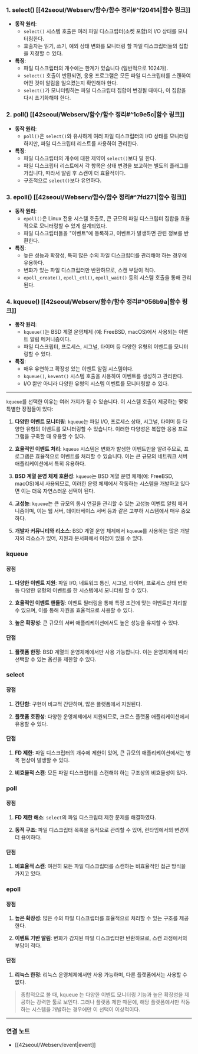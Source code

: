 
### 1. select() [[42seoul/Webserv/함수/함수 정리#^f20414|함수 링크]]
- **동작 원리**:
    - `select()` 시스템 호출은 여러 파일 디스크립터(소켓 포함)의 I/O 상태를 모니터링한다.
    - 호출자는 읽기, 쓰기, 예외 상태 변화를 모니터링 할 파일 디스크립터들의 집합을 지정할 수 있다.
- **특징**:
    - 파일 디스크립터의 개수에는 한계가 있습니다 (일반적으로 1024개).
    - `select()` 호출이 반환되면, 응용 프로그램은 모든 파일 디스크립터를 스캔하여 어떤 것이 알림을 일으켰는지 확인해야 한다.
    - `select()`가 모니터링하는 파일 디스크립터 집합이 변경될 때마다, 이 집합을 다시 초기화해야 한다.
### 2. poll() [[42seoul/Webserv/함수/함수 정리#^1c9e5c|함수 링크]]
- **동작 원리**:
    - `poll()`은 `select()`와 유사하게 여러 파일 디스크립터의 I/O 상태를 모니터링하지만, 파일 디스크립터 리스트를 사용하여 관리한다.
- **특징**:
    - 파일 디스크립터의 개수에 대한 제약이 `select()`보다 덜 한다.
    - 파일 디스크립터 리스트에서 각 항목은 상태 변경을 보고하는 별도의 플래그를 가집니다, 따라서 알림 후 스캔이 더 효율적이다.
    - 구조적으로 `select()`보다 유연하다.
### 3. epoll() [[42seoul/Webserv/함수/함수 정리#^7fd271|함수 링크]]
- **동작 원리**:
    - `epoll()`은 Linux 전용 시스템 호출로, 큰 규모의 파일 디스크립터 집합을 효율적으로 모니터링할 수 있게 설계되었다.
    - 파일 디스크립터들을 "이벤트"에 등록하고, 이벤트가 발생하면 관련 정보를 반환한다.
- **특징**:    
    - 높은 성능과 확장성, 특히 많은 수의 파일 디스크립터를 관리해야 하는 경우에 유용하다.
    - 변화가 있는 파일 디스크립터만 반환하므로, 스캔 부담이 적다.
    - `epoll_create()`, `epoll_ctl()`, `epoll_wait()` 등의 시스템 호출을 통해 관리된다.
### 4. kqueue() [[42seoul/Webserv/함수/함수 정리#^056b9a|함수 링크]]
- **동작 원리**:
    - `kqueue()`는 BSD 계열 운영체제 (예: FreeBSD, macOS)에서 사용되는 이벤트 알림 메커니즘이다.
    - 파일 디스크립터, 프로세스, 시그널, 타이머 등 다양한 유형의 이벤트를 모니터링할 수 있다.
- **특징**:
    - 매우 유연하고 확장성 있는 이벤트 알림 시스템이다.
    - `kqueue()`, `kevent()` 시스템 호출을 사용하여 이벤트를 생성하고 관리한다.
    - I/O 뿐만 아니라 다양한 유형의 시스템 이벤트를 모니터링할 수 있다.
---

`kqueue`를 선택한 이유는 여러 가지가 될 수 있습니다. 이 시스템 호출이 제공하는 몇몇 특별한 장점들이 있다:
1. **다양한 이벤트 모니터링**: `kqueue`는 파일 I/O, 프로세스 상태, 시그널, 타이머 등 다양한 유형의 이벤트를 모니터링할 수 있습니다. 이러한 다양성은 복잡한 응용 프로그램을 구축할 때 유용할 수 있다.
    
2. **효율적인 이벤트 처리**: `kqueue` 시스템은 변화가 발생한 이벤트만을 알려주므로, 프로그램은 효율적으로 이벤트를 처리할 수 있습니다. 이는 큰 규모의 네트워크 서버 애플리케이션에서 특히 유용하다.
    
3. **BSD 계열 운영 체제 호환성**: `kqueue`는 BSD 계열 운영 체제(예: FreeBSD, macOS)에서 사용되므로, 이러한 운영 체제에서 작동하는 시스템을 개발하고 있다면 이는 더욱 자연스러운 선택이 된다.
    
4. **고성능**: `kqueue`는 큰 규모의 동시 연결을 관리할 수 있는 고성능 이벤트 알림 메커니즘이며, 이는 웹 서버, 데이터베이스 서버 등과 같은 고부하 시스템에서 매우 중요하다.
    
5. **개발자 커뮤니티와 리소스**: BSD 계열 운영 체제에서 `kqueue`를 사용하는 많은 개발자와 리소스가 있어, 지원과 문서화에서 이점이 있을 수 있다.
### kqueue
#### 장점
1. **다양한 이벤트 지원**: 파일 I/O, 네트워크 통신, 시그널, 타이머, 프로세스 상태 변화 등 다양한 유형의 이벤트를 한 시스템에서 모니터링 할 수 있다.
    
2. **효율적인 이벤트 핸들링**: 이벤트 필터링을 통해 특정 조건에 맞는 이벤트만 처리할 수 있으며, 이를 통해 자원을 효율적으로 사용할 수 있다.
    
3. **높은 확장성**: 큰 규모의 서버 애플리케이션에서도 높은 성능을 유지할 수 있다.
#### 단점
1. **플랫폼 한정**: BSD 계열의 운영체제에서만 사용 가능합니다. 이는 운영체제에 따라 선택할 수 있는 옵션을 제한할 수 있다.
### select
#### 장점
1. **간단함**: 구현이 비교적 간단하며, 많은 플랫폼에서 지원된다.
    
2. **플랫폼 호환성**: 다양한 운영체제에서 지원되므로, 크로스 플랫폼 애플리케이션에서 유용할 수 있다.
#### 단점
1. **FD 제한**: 파일 디스크립터의 개수에 제한이 있어, 큰 규모의 애플리케이션에서는 병목 현상이 발생할 수 있다.
    
2. **비효율적 스캔**: 모든 파일 디스크립터를 스캔해야 하는 구조상의 비효율성이 있다.
### poll
#### 장점
1. **FD 제한 해소**: `select`의 파일 디스크립터 제한 문제를 해결하였다.
    
2. **동적 구조**: 파일 디스크립터 목록을 동적으로 관리할 수 있어, 런타임에서의 변경이 더 용이하다.
#### 단점
1. **비효율적 스캔**: 여전히 모든 파일 디스크립터를 스캔하는 비효율적인 접근 방식을 가지고 있다.
### epoll
#### 장점
1. **높은 확장성**: 많은 수의 파일 디스크립터를 효율적으로 처리할 수 있는 구조를 제공한다.
    
2. **이벤트 기반 알림**: 변화가 감지된 파일 디스크립터만 반환하므로, 스캔 과정에서의 부담이 적다.
#### 단점
1. **리눅스 한정**: 리눅스 운영체제에서만 사용 가능하며, 다른 플랫폼에서는 사용할 수 없다.

>종합적으로 볼 때, kqueue 는 다양한 이벤트 모니터링 기능과 높은 확장성을 제공하는 강력한 툴로 보인다. 그러나 플랫퐁 제한 때문에, 해당 플랫폼에서만 작동하는 시스템을 개발하는 경우에만 이 선택이 이상적이다.
---
### 연결 노트
- [[42seoul/Webserv/event|event]]